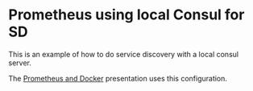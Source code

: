 # Prometheus using local Consul for SD

This is an example of how to do service discovery with
a local consul server.

The [Prometheus and Docker](http://www.slideshare.net/brianbrazil/prometheus-and-docker-docker-galway-november-2015) presentation uses this configuration.

